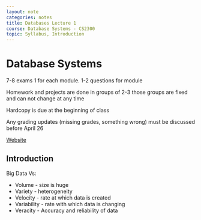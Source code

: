 ```yaml
---
layout: note
categories: notes
title: Databases Lecture 1
course: Database Systems - CS2300
topic: Syllabus, Introduction
---
```

# Database Systems
7-8 exams 1 for each module.
1-2 questions for module

Homework and projects are done in groups of 2-3 those groups are fixed and can not change at any time

Hardcopy is due at the beginning of class

Any grading updates (missing grades, something wrong) must be discussed before April 26

[Website](https://hurson.weebly.com/cs-2300-file-organization--intro-to-data-base-management-systems.html)

## Introduction
Big Data Vs:
- Volume - size is huge
- Variety - heterogeneity
- Velocity - rate at which data is created
- Variability - rate with which data is changing
- Veracity - Accuracy and reliability of data
